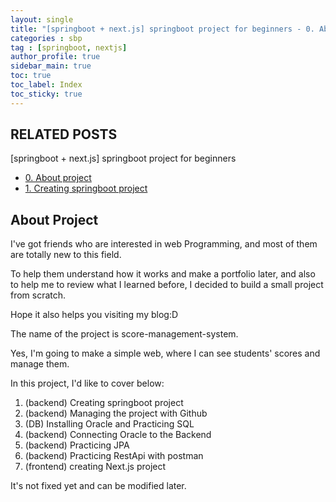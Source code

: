 ```yaml
---
layout: single
title: "[springboot + next.js] springboot project for beginners - 0. About project"
categories : sbp
tag : [springboot, nextjs]
author_profile: true
sidebar_main: true
toc: true
toc_label: Index
toc_sticky: true
---
```

## RELATED POSTS  
[springboot + next.js] springboot project for beginners 

- [0. About project](https://iamhmin.github.io/sbp/sbp-1/) 
- [1. Creating springboot project](https://iamhmin.github.io/sbp/sbp-2/) 


## About Project
I've got friends who are interested in web Programming, and most of them are totally new to this field. 

To help them understand how it works and make a portfolio later, and also to help me to review what I learned before, I decided to build a small project from scratch. 

Hope it also helps you visiting my blog:D

The name of the project is score-management-system. 

Yes, I'm going to make a simple web, where I can see students' scores and manage them. 

In this project, I'd like to cover below:


1. (backend) Creating springboot project
2. (backend) Managing the project with Github
3. (DB) Installing Oracle and Practicing SQL
4. (backend) Connecting Oracle to the Backend
5. (backend) Practicing JPA
6. (backend) Practicing RestApi with postman
7. (frontend) creating Next.js project


It's not fixed yet and can be modified later.

